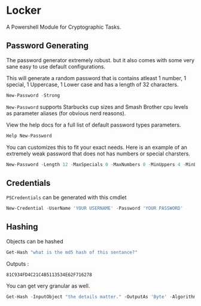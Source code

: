 # Locker
A Powershell Module for Cryptographic Tasks. 


## Password Generating

The password generator extremely robust. but it also comes with some very sane easy to use default configurations.

This will generate a random password that is contains atleast 1 number, 1 special, 1 Uppercase, 1 Lower case and has a length of 32 characters.

```powershell
New-Password -Strong
```

`New-Password` supports Starbucks cup sizes and Smash Brother cpu levels as parameter aliases (for obvious nerd reasons).

View the help docs for a full list of default password types parameters.

```powershell
Help New-Password
```

You can customizes this to fit your exact needs. Here is an example of an extremely weak password that does not has numbers or special charsters.

```powershell
New-Password -Length 12 -MaxSpecials 0 -MaxNumbers 0 -MinUppers 4 -MinLowers 6 -Uppers 'EAJHGFRQ' -Lowers 'ertypasfghjkzxvbc'
```

## Credentials

`PSCredentials` can be generated with this cmdlet

```powershell
New-Credential -UserName 'YOUR USERNAME' -Password 'YOUR PASSWORD'
```


## Hashing

Objects can be hashed

```powershell
Get-Hash "what is the md5 hash of this sentance?"
```

Outputs :

```
81C934FD4C21C4B5113534E62F716278
```


You can get very granular as well.

```powershell
Get-Hash -InputObject "the details matter." -OutputAs 'Byte' -Algorithm 'SHA512' -Encoding 'UTF16'
```
